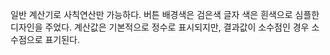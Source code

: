 일반 계산기로 사칙연산만 가능하다. 
버튼 배경색은 검은색 글자 색은 흰색으로 심플한 디자인을 주었다.
계산값은 기본적으로 정수로 표시되지만, 결과값이 소수점인 경우 소수점으로 표기된다.
